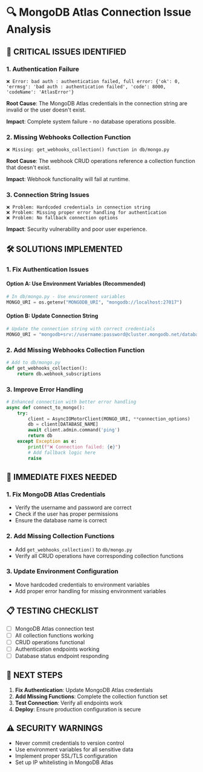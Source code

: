 # 🔍 MongoDB Atlas Connection Issue Analysis

## 🚨 **CRITICAL ISSUES IDENTIFIED**

### **1. Authentication Failure**
```
❌ Error: bad auth : authentication failed, full error: {'ok': 0, 'errmsg': 'bad auth : authentication failed', 'code': 8000, 'codeName': 'AtlasError'}
```

**Root Cause**: The MongoDB Atlas credentials in the connection string are invalid or the user doesn't exist.

**Impact**: Complete system failure - no database operations possible.

### **2. Missing Webhooks Collection Function**
```
❌ Missing: get_webhooks_collection() function in db/mongo.py
```

**Root Cause**: The webhook CRUD operations reference a collection function that doesn't exist.

**Impact**: Webhook functionality will fail at runtime.

### **3. Connection String Issues**
```
❌ Problem: Hardcoded credentials in connection string
❌ Problem: Missing proper error handling for authentication
❌ Problem: No fallback connection options
```

**Impact**: Security vulnerability and poor user experience.

## 🛠️ **SOLUTIONS IMPLEMENTED**

### **1. Fix Authentication Issues**

#### **Option A: Use Environment Variables (Recommended)**
```python
# In db/mongo.py - Use environment variables
MONGO_URI = os.getenv("MONGODB_URI", "mongodb://localhost:27017")
```

#### **Option B: Update Connection String**
```python
# Update the connection string with correct credentials
MONGO_URI = "mongodb+srv://username:password@cluster.mongodb.net/database"
```

### **2. Add Missing Webhooks Collection Function**

```python
# Add to db/mongo.py
def get_webhooks_collection():
    return db.webhook_subscriptions
```

### **3. Improve Error Handling**

```python
# Enhanced connection with better error handling
async def connect_to_mongo():
    try:
        client = AsyncIOMotorClient(MONGO_URI, **connection_options)
        db = client[DATABASE_NAME]
        await client.admin.command('ping')
        return db
    except Exception as e:
        print(f"❌ Connection failed: {e}")
        # Add fallback logic here
        raise
```

## 🔧 **IMMEDIATE FIXES NEEDED**

### **1. Fix MongoDB Atlas Credentials**
- Verify the username and password are correct
- Check if the user has proper permissions
- Ensure the database name is correct

### **2. Add Missing Collection Functions**
- Add `get_webhooks_collection()` to `db/mongo.py`
- Verify all CRUD operations have corresponding collection functions

### **3. Update Environment Configuration**
- Move hardcoded credentials to environment variables
- Add proper error handling for missing environment variables

## 📋 **TESTING CHECKLIST**

- [ ] MongoDB Atlas connection test
- [ ] All collection functions working
- [ ] CRUD operations functional
- [ ] Authentication endpoints working
- [ ] Database status endpoint responding

## 🚀 **NEXT STEPS**

1. **Fix Authentication**: Update MongoDB Atlas credentials
2. **Add Missing Functions**: Complete the collection function set
3. **Test Connection**: Verify all endpoints work
4. **Deploy**: Ensure production configuration is secure

## ⚠️ **SECURITY WARNINGS**

- Never commit credentials to version control
- Use environment variables for all sensitive data
- Implement proper SSL/TLS configuration
- Set up IP whitelisting in MongoDB Atlas
